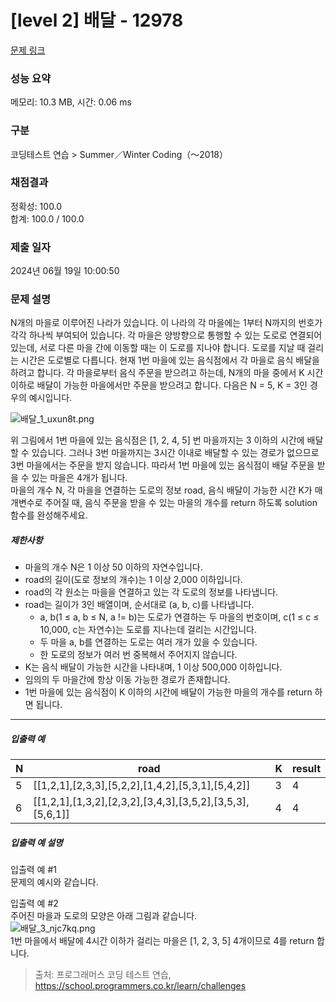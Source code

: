 # [level 2] 배달 - 12978 

[문제 링크](https://school.programmers.co.kr/learn/courses/30/lessons/12978) 

### 성능 요약

메모리: 10.3 MB, 시간: 0.06 ms

### 구분

코딩테스트 연습 > Summer／Winter Coding（～2018）

### 채점결과

정확성: 100.0<br/>합계: 100.0 / 100.0

### 제출 일자

2024년 06월 19일 10:00:50

### 문제 설명

<p>N개의 마을로 이루어진 나라가 있습니다. 이 나라의 각 마을에는 1부터 N까지의 번호가 각각 하나씩 부여되어 있습니다. 각 마을은 양방향으로 통행할 수 있는 도로로 연결되어 있는데, 서로 다른 마을 간에 이동할 때는 이 도로를 지나야 합니다. 도로를 지날 때 걸리는 시간은 도로별로 다릅니다. 현재 1번 마을에 있는 음식점에서 각 마을로 음식 배달을 하려고 합니다. 각 마을로부터 음식 주문을 받으려고 하는데, N개의 마을 중에서 K 시간 이하로 배달이 가능한 마을에서만 주문을 받으려고 합니다. 다음은 N = 5, K = 3인 경우의 예시입니다.</p>

<p><img src="https://grepp-programmers.s3.ap-northeast-2.amazonaws.com/files/production/d7779d88-084c-4ffa-ae9f-2a42f97d3bbf/%E1%84%87%E1%85%A2%E1%84%83%E1%85%A1%E1%86%AF_1_uxun8t.png" title="" alt="배달_1_uxun8t.png"></p>

<p>위 그림에서 1번 마을에 있는 음식점은 [1, 2, 4, 5] 번 마을까지는 3 이하의 시간에 배달할 수 있습니다. 그러나 3번 마을까지는 3시간 이내로 배달할 수 있는 경로가 없으므로 3번 마을에서는 주문을 받지 않습니다. 따라서 1번 마을에 있는 음식점이 배달 주문을 받을 수 있는 마을은 4개가 됩니다.<br>
마을의 개수 N, 각 마을을 연결하는 도로의 정보 road, 음식 배달이 가능한 시간 K가 매개변수로 주어질 때, 음식 주문을 받을 수 있는 마을의 개수를 return 하도록 solution 함수를 완성해주세요.</p>

<h5>제한사항</h5>

<ul>
<li>마을의 개수 N은 1 이상 50 이하의 자연수입니다.</li>
<li>road의 길이(도로 정보의 개수)는 1 이상 2,000 이하입니다.</li>
<li>road의 각 원소는 마을을 연결하고 있는 각 도로의 정보를 나타냅니다.</li>
<li>road는 길이가 3인 배열이며, 순서대로 (a, b, c)를 나타냅니다.

<ul>
<li>a, b(1 ≤ a, b ≤ N, a != b)는 도로가 연결하는 두 마을의 번호이며, c(1 ≤ c ≤ 10,000, c는 자연수)는 도로를 지나는데 걸리는 시간입니다.</li>
<li>두 마을 a, b를 연결하는 도로는 여러 개가 있을 수 있습니다.</li>
<li>한 도로의 정보가 여러 번 중복해서 주어지지 않습니다.</li>
</ul></li>
<li>K는 음식 배달이 가능한 시간을 나타내며, 1 이상 500,000 이하입니다.</li>
<li>임의의 두 마을간에 항상 이동 가능한 경로가 존재합니다.</li>
<li>1번 마을에 있는 음식점이 K 이하의 시간에 배달이 가능한 마을의 개수를 return 하면 됩니다.</li>
</ul>

<hr>

<h5>입출력 예</h5>
<table class="table">
        <thead><tr>
<th>N</th>
<th>road</th>
<th>K</th>
<th>result</th>
</tr>
</thead>
        <tbody><tr>
<td>5</td>
<td>[[1,2,1],[2,3,3],[5,2,2],[1,4,2],[5,3,1],[5,4,2]]</td>
<td>3</td>
<td>4</td>
</tr>
<tr>
<td>6</td>
<td>[[1,2,1],[1,3,2],[2,3,2],[3,4,3],[3,5,2],[3,5,3],[5,6,1]]</td>
<td>4</td>
<td>4</td>
</tr>
</tbody>
      </table>
<h5>입출력 예 설명</h5>

<p>입출력 예 #1<br>
문제의 예시와 같습니다.</p>

<p>입출력 예 #2<br>
주어진 마을과 도로의 모양은 아래 그림과 같습니다.<br>
<img src="https://grepp-programmers.s3.ap-northeast-2.amazonaws.com/files/production/993685f2-6b97-4fe3-85b5-47c085dc1bf3/%E1%84%87%E1%85%A2%E1%84%83%E1%85%A1%E1%86%AF_3_njc7kq.png" title="" alt="배달_3_njc7kq.png"><br>
1번 마을에서 배달에 4시간 이하가 걸리는 마을은 [1, 2, 3, 5] 4개이므로 4를 return 합니다.</p>


> 출처: 프로그래머스 코딩 테스트 연습, https://school.programmers.co.kr/learn/challenges
